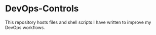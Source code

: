 # DevOps-Controls
This repository hosts files and shell scripts I have written to improve my DevOps workflows.
